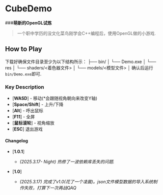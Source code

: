 # CubeDemo

###**萌新的OpenGL试炼**

> 一个职中学历的没文化菜鸟刚学会C++编程后，使用OpenGL做的小游戏.

## How to Play
下载好确保文件目录至少为以下结构所示：
    ├── bin/
    │   └── Demo.exe
    │
    └── res
    │   └── shaders/<着色器文件>
    │   └── models/<模型文件>
    │
确认后运行`bin/Demo.exe`即可.

### Key Description

* [**WASD**] - 移动(*会跟随视角朝向来改变Y轴)
* [**Space/Shift**] - 上升/下降
* [**Alt**] - 呼出鼠标
* [**F11**] - 全屏
* [**鼠标滚轮**] - 视角缩放
* [**ESC**] 退出游戏


#### Changelog

* [**1.0.1**] 
     - *(2025.3.17- Night) 热修了一波依赖库丢失的问题.*

* [**1.0**]
     - *(2025.3.17) 完成了v1.0(花了一个凌晨)。json文件模型数据的导入系统制作失败，打算下一次再战QAQ*
